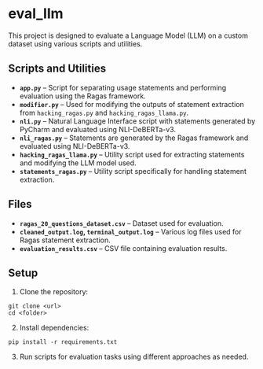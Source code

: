 # eval_llm
This project is designed to evaluate a Language Model (LLM) on a custom dataset using various scripts and utilities.

## **Scripts and Utilities**
- **`app.py`** – Script for separating usage statements and performing evaluation using the Ragas framework.
- **`modifier.py`** – Used for modifying the outputs of statement extraction from `hacking_ragas.py` and `hacking_ragas_llama.py`.
- **`nli.py`** – Natural Language Interface script with statements generated by PyCharm and evaluated using NLI-DeBERTa-v3.
- **`nli_ragas.py`** – Statements are generated by the Ragas framework and evaluated using NLI-DeBERTa-v3.
- **`hacking_ragas_llama.py`** – Utility script used for extracting statements and modifying the LLM model used.
- **`statements_ragas.py`** – Utility script specifically for handling statement extraction.


## **Files**
- **`ragas_20_questions_dataset.csv`** – Dataset used for evaluation.
- **`cleaned_output.log`, `terminal_output.log`** – Various log files used for Ragas statement extraction.
- **`evaluation_results.csv`** – CSV file containing evaluation results.

## Setup
1. Clone the repository:
```
git clone <url>
cd <folder>
```
2. Install dependencies:
```
pip install -r requirements.txt
```
3. Run scripts for evaluation tasks using different approaches as needed.
